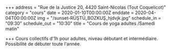 +++
address = "Rue de la Justice 20, 4420 Saint-Nicolas (Tout Coquelicot)"
category = "cours"
date = 2020-01-10T00:00:00Z
enddate = 2020-04-04T00:00:00Z
img = "/sunset-RÜŞTÜ_BOZKUŞ_hjdvjk.jpg"
schedule_in = "09:30"
schedule_out = "10:30"
title = "Cours de yoga adultes /Samedi matin"

+++
Cours collectifs d'1h pour adultes, niveau débutant et intermédiaire. Possibilité de débuter toute l'année.